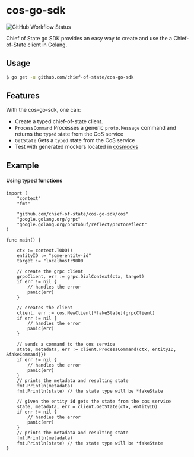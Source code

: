 # cos-go-sdk
![GitHub Workflow Status](https://img.shields.io/github/workflow/status/chief-of-state/cos-go-sdk/main)

Chief of State go SDK provides an easy way to create and use the a Chief-of-State client in Golang.

## Usage
```bash
$ go get -u github.com/chief-of-state/cos-go-sdk
```

## Features
With the cos-go-sdk, one can:
- Create a typed chief-of-state client.
- `ProcessCommand` Processes a generic `proto.Message` command and returns the `typed` state from the CoS service
- `GetState` Gets a `typed` state from the CoS service
- Test with generated mockers located in [cosmocks](cosmocks/cospb/chief_of_state/v1/)

## Example
#### Using typed functions

```
import (
	"context"
	"fmt"

	"github.com/chief-of-state/cos-go-sdk/cos"
	"google.golang.org/grpc"
	"google.golang.org/protobuf/reflect/protoreflect"
)

func main() {

	ctx := context.TODO()
	entityID := "some-entity-id"
	target := "localhost:9000

	// create the grpc client
	grpcClient, err := grpc.DialContext(ctx, target)
	if err != nil {
		// handles the error
		panic(err)
	}

	// creates the client
	client, err := cos.NewClient[*fakeState](grpcClient)
	if err != nil {
		// handles the error
		panic(err)
	}

	// sends a command to the cos service
	state, metadata, err := client.ProcessCommand(ctx, entityID, &fakeCommand{})
	if err != nil {
		// handles the error
		panic(err)
	}
	// prints the metadata and resulting state
	fmt.Println(metadata)
	fmt.Println(state) // the state type will be *fakeState

	// given the entity id gets the state from the cos service
	state, metadata, err = client.GetState(ctx, entityID)
	if err != nil {
		// handles the error
		panic(err)
	}
	// prints the metadata and resulting state
	fmt.Println(metadata)
	fmt.Println(state) // the state type will be *fakeState
}
```

